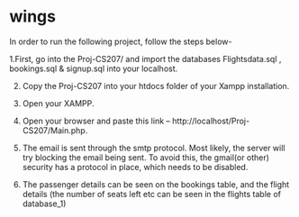 # wings
In order to run the following project, follow the steps below-

1.First, go into the Proj-CS207/ and import the databases Flightsdata.sql , bookings.sql & signup.sql into your localhost.

2. Copy the Proj-CS207 into your htdocs folder of your Xampp installation.

3. Open your XAMPP.

4. Open your browser and paste this link – http://localhost/Proj-CS207/Main.php.

5. The email is sent through the smtp protocol. Most likely, the server will try blocking the email being sent. To avoid this, the gmail(or other) security has a protocol in place, which needs to be disabled.

6. The passenger details can be seen on the bookings table, and the flight details (the number of seats left etc can be seen in the flights table of database_1)

